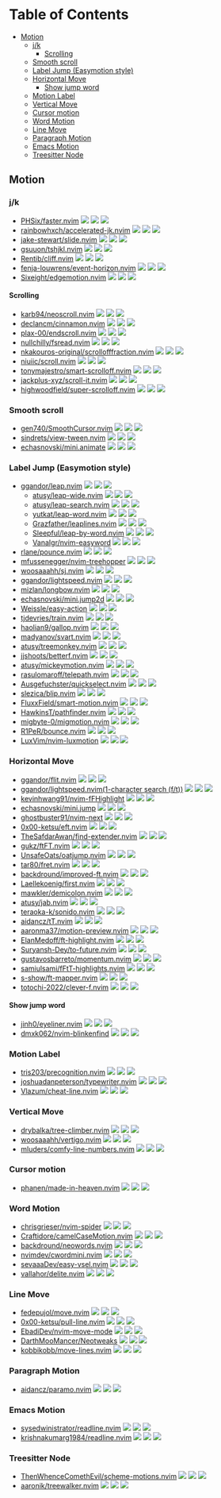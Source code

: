 # Table of Contents

<!-- toc -->

- [Motion](#motion)
  - [j/k](#jk)
    - [Scrolling](#scrolling)
  - [Smooth scroll](#smooth-scroll)
  - [Label Jump (Easymotion style)](#label-jump-easymotion-style)
  - [Horizontal Move](#horizontal-move)
    - [Show jump word](#show-jump-word)
  - [Motion Label](#motion-label)
  - [Vertical Move](#vertical-move)
  - [Cursor motion](#cursor-motion)
  - [Word Motion](#word-motion)
  - [Line Move](#line-move)
  - [Paragraph Motion](#paragraph-motion)
  - [Emacs Motion](#emacs-motion)
  - [Treesitter Node](#treesitter-node)

<!-- tocstop -->

## Motion

### j/k

- [PHSix/faster.nvim](https://github.com/PHSix/faster.nvim) ![](https://img.shields.io/github/stars/PHSix/faster.nvim) ![](https://img.shields.io/github/last-commit/PHSix/faster.nvim) ![](https://img.shields.io/github/commit-activity/y/PHSix/faster.nvim)
- [rainbowhxch/accelerated-jk.nvim](https://github.com/rainbowhxch/accelerated-jk.nvim) ![](https://img.shields.io/github/stars/rainbowhxch/accelerated-jk.nvim) ![](https://img.shields.io/github/last-commit/rainbowhxch/accelerated-jk.nvim) ![](https://img.shields.io/github/commit-activity/y/rainbowhxch/accelerated-jk.nvim)
- [jake-stewart/slide.nvim](https://github.com/jake-stewart/slide.nvim) ![](https://img.shields.io/github/stars/jake-stewart/slide.nvim) ![](https://img.shields.io/github/last-commit/jake-stewart/slide.nvim) ![](https://img.shields.io/github/commit-activity/y/jake-stewart/slide.nvim)
- [gsuuon/tshjkl.nvim](https://github.com/gsuuon/tshjkl.nvim) ![](https://img.shields.io/github/stars/gsuuon/tshjkl.nvim) ![](https://img.shields.io/github/last-commit/gsuuon/tshjkl.nvim) ![](https://img.shields.io/github/commit-activity/y/gsuuon/tshjkl.nvim)
- [Rentib/cliff.nvim](https://github.com/Rentib/cliff.nvim) ![](https://img.shields.io/github/stars/Rentib/cliff.nvim) ![](https://img.shields.io/github/last-commit/Rentib/cliff.nvim) ![](https://img.shields.io/github/commit-activity/y/Rentib/cliff.nvim)
- [fenja-louwrens/event-horizon.nvim](https://github.com/fenja-louwrens/event-horizon.nvim) ![](https://img.shields.io/github/stars/fenja-louwrens/event-horizon.nvim) ![](https://img.shields.io/github/last-commit/fenja-louwrens/event-horizon.nvim) ![](https://img.shields.io/github/commit-activity/y/fenja-louwrens/event-horizon.nvim)
- [Sixeight/edgemotion.nvim](https://github.com/Sixeight/edgemotion.nvim) ![](https://img.shields.io/github/stars/Sixeight/edgemotion.nvim) ![](https://img.shields.io/github/last-commit/Sixeight/edgemotion.nvim) ![](https://img.shields.io/github/commit-activity/y/Sixeight/edgemotion.nvim)

#### Scrolling

- [karb94/neoscroll.nvim](https://github.com/karb94/neoscroll.nvim) ![](https://img.shields.io/github/stars/karb94/neoscroll.nvim) ![](https://img.shields.io/github/last-commit/karb94/neoscroll.nvim) ![](https://img.shields.io/github/commit-activity/y/karb94/neoscroll.nvim)
- [declancm/cinnamon.nvim](https://github.com/declancm/cinnamon.nvim) ![](https://img.shields.io/github/stars/declancm/cinnamon.nvim) ![](https://img.shields.io/github/last-commit/declancm/cinnamon.nvim) ![](https://img.shields.io/github/commit-activity/y/declancm/cinnamon.nvim)
- [plax-00/endscroll.nvim](https://github.com/plax-00/endscroll.nvim) ![](https://img.shields.io/github/stars/plax-00/endscroll.nvim) ![](https://img.shields.io/github/last-commit/plax-00/endscroll.nvim) ![](https://img.shields.io/github/commit-activity/y/plax-00/endscroll.nvim)
- [nullchilly/fsread.nvim](https://github.com/nullchilly/fsread.nvim) ![](https://img.shields.io/github/stars/nullchilly/fsread.nvim) ![](https://img.shields.io/github/last-commit/nullchilly/fsread.nvim) ![](https://img.shields.io/github/commit-activity/y/nullchilly/fsread.nvim)
- [nkakouros-original/scrollofffraction.nvim](https://github.com/nkakouros-original/scrollofffraction.nvim) ![](https://img.shields.io/github/stars/nkakouros-original/scrollofffraction.nvim) ![](https://img.shields.io/github/last-commit/nkakouros-original/scrollofffraction.nvim) ![](https://img.shields.io/github/commit-activity/y/nkakouros-original/scrollofffraction.nvim)
- [niuiic/scroll.nvim](https://github.com/niuiic/scroll.nvim) ![](https://img.shields.io/github/stars/niuiic/scroll.nvim) ![](https://img.shields.io/github/last-commit/niuiic/scroll.nvim) ![](https://img.shields.io/github/commit-activity/y/niuiic/scroll.nvim)
- [tonymajestro/smart-scrolloff.nvim](https://github.com/tonymajestro/smart-scrolloff.nvim) ![](https://img.shields.io/github/stars/tonymajestro/smart-scrolloff.nvim) ![](https://img.shields.io/github/last-commit/tonymajestro/smart-scrolloff.nvim) ![](https://img.shields.io/github/commit-activity/y/tonymajestro/smart-scrolloff.nvim)
- [jackplus-xyz/scroll-it.nvim](https://github.com/jackplus-xyz/scroll-it.nvim) ![](https://img.shields.io/github/stars/jackplus-xyz/scroll-it.nvim) ![](https://img.shields.io/github/last-commit/jackplus-xyz/scroll-it.nvim) ![](https://img.shields.io/github/commit-activity/y/jackplus-xyz/scroll-it.nvim)
- [highwoodfield/super-scrolloff.nvim](https://github.com/highwoodfield/super-scrolloff.nvim) ![](https://img.shields.io/github/stars/highwoodfield/super-scrolloff.nvim) ![](https://img.shields.io/github/last-commit/highwoodfield/super-scrolloff.nvim) ![](https://img.shields.io/github/commit-activity/y/highwoodfield/super-scrolloff.nvim)

### Smooth scroll

- [gen740/SmoothCursor.nvim](https://github.com/gen740/SmoothCursor.nvim) ![](https://img.shields.io/github/stars/gen740/SmoothCursor.nvim) ![](https://img.shields.io/github/last-commit/gen740/SmoothCursor.nvim) ![](https://img.shields.io/github/commit-activity/y/gen740/SmoothCursor.nvim)
- [sindrets/view-tween.nvim](https://github.com/sindrets/view-tween.nvim) ![](https://img.shields.io/github/stars/sindrets/view-tween.nvim) ![](https://img.shields.io/github/last-commit/sindrets/view-tween.nvim) ![](https://img.shields.io/github/commit-activity/y/sindrets/view-tween.nvim)
- [echasnovski/mini.animate](https://github.com/echasnovski/mini.animate) ![](https://img.shields.io/github/stars/echasnovski/mini.animate) ![](https://img.shields.io/github/last-commit/echasnovski/mini.animate) ![](https://img.shields.io/github/commit-activity/y/echasnovski/mini.animate)

### Label Jump (Easymotion style)

- [ggandor/leap.nvim](https://github.com/ggandor/leap.nvim) ![](https://img.shields.io/github/stars/ggandor/leap.nvim) ![](https://img.shields.io/github/last-commit/ggandor/leap.nvim) ![](https://img.shields.io/github/commit-activity/y/ggandor/leap.nvim)
  - [atusy/leap-wide.nvim](https://github.com/atusy/leap-wide.nvim) ![](https://img.shields.io/github/stars/atusy/leap-wide.nvim) ![](https://img.shields.io/github/last-commit/atusy/leap-wide.nvim) ![](https://img.shields.io/github/commit-activity/y/atusy/leap-wide.nvim)
  - [atusy/leap-search.nvim](https://github.com/atusy/leap-search.nvim) ![](https://img.shields.io/github/stars/atusy/leap-search.nvim) ![](https://img.shields.io/github/last-commit/atusy/leap-search.nvim) ![](https://img.shields.io/github/commit-activity/y/atusy/leap-search.nvim)
  - [yutkat/leap-word.nvim](https://github.com/yutkat/leap-word.nvim) ![](https://img.shields.io/github/stars/yutkat/leap-word.nvim) ![](https://img.shields.io/github/last-commit/yutkat/leap-word.nvim) ![](https://img.shields.io/github/commit-activity/y/yutkat/leap-word.nvim)
  - [Grazfather/leaplines.nvim](https://github.com/Grazfather/leaplines.nvim) ![](https://img.shields.io/github/stars/Grazfather/leaplines.nvim) ![](https://img.shields.io/github/last-commit/Grazfather/leaplines.nvim) ![](https://img.shields.io/github/commit-activity/y/Grazfather/leaplines.nvim)
  - [Sleepful/leap-by-word.nvim](https://github.com/Sleepful/leap-by-word.nvim) ![](https://img.shields.io/github/stars/Sleepful/leap-by-word.nvim) ![](https://img.shields.io/github/last-commit/Sleepful/leap-by-word.nvim) ![](https://img.shields.io/github/commit-activity/y/Sleepful/leap-by-word.nvim)
  - [VanaIgr/nvim-easyword](https://github.com/VanaIgr/nvim-easyword) ![](https://img.shields.io/github/stars/VanaIgr/nvim-easyword) ![](https://img.shields.io/github/last-commit/VanaIgr/nvim-easyword) ![](https://img.shields.io/github/commit-activity/y/VanaIgr/nvim-easyword)
- [rlane/pounce.nvim](https://github.com/rlane/pounce.nvim) ![](https://img.shields.io/github/stars/rlane/pounce.nvim) ![](https://img.shields.io/github/last-commit/rlane/pounce.nvim) ![](https://img.shields.io/github/commit-activity/y/rlane/pounce.nvim)
- [mfussenegger/nvim-treehopper](https://github.com/mfussenegger/nvim-treehopper) ![](https://img.shields.io/github/stars/mfussenegger/nvim-treehopper) ![](https://img.shields.io/github/last-commit/mfussenegger/nvim-treehopper) ![](https://img.shields.io/github/commit-activity/y/mfussenegger/nvim-treehopper)
- [woosaaahh/sj.nvim](https://github.com/woosaaahh/sj.nvim) ![](https://img.shields.io/github/stars/woosaaahh/sj.nvim) ![](https://img.shields.io/github/last-commit/woosaaahh/sj.nvim) ![](https://img.shields.io/github/commit-activity/y/woosaaahh/sj.nvim)
- [ggandor/lightspeed.nvim](https://github.com/ggandor/lightspeed.nvim) ![](https://img.shields.io/github/stars/ggandor/lightspeed.nvim) ![](https://img.shields.io/github/last-commit/ggandor/lightspeed.nvim) ![](https://img.shields.io/github/commit-activity/y/ggandor/lightspeed.nvim)
- [mizlan/longbow.nvim](https://github.com/mizlan/longbow.nvim) ![](https://img.shields.io/github/stars/mizlan/longbow.nvim) ![](https://img.shields.io/github/last-commit/mizlan/longbow.nvim) ![](https://img.shields.io/github/commit-activity/y/mizlan/longbow.nvim)
- [echasnovski/mini.jump2d](https://github.com/echasnovski/mini.jump2d) ![](https://img.shields.io/github/stars/echasnovski/mini.jump2d) ![](https://img.shields.io/github/last-commit/echasnovski/mini.jump2d) ![](https://img.shields.io/github/commit-activity/y/echasnovski/mini.jump2d)
- [Weissle/easy-action](https://github.com/Weissle/easy-action) ![](https://img.shields.io/github/stars/Weissle/easy-action) ![](https://img.shields.io/github/last-commit/Weissle/easy-action) ![](https://img.shields.io/github/commit-activity/y/Weissle/easy-action)
- [tjdevries/train.nvim](https://github.com/tjdevries/train.nvim) ![](https://img.shields.io/github/stars/tjdevries/train.nvim) ![](https://img.shields.io/github/last-commit/tjdevries/train.nvim) ![](https://img.shields.io/github/commit-activity/y/tjdevries/train.nvim)
- [haolian9/gallop.nvim](https://github.com/haolian9/gallop.nvim) ![](https://img.shields.io/github/stars/haolian9/gallop.nvim) ![](https://img.shields.io/github/last-commit/haolian9/gallop.nvim) ![](https://img.shields.io/github/commit-activity/y/haolian9/gallop.nvim)
- [madyanov/svart.nvim](https://github.com/madyanov/svart.nvim) ![](https://img.shields.io/github/stars/madyanov/svart.nvim) ![](https://img.shields.io/github/last-commit/madyanov/svart.nvim) ![](https://img.shields.io/github/commit-activity/y/madyanov/svart.nvim)
- [atusy/treemonkey.nvim](https://github.com/atusy/treemonkey.nvim) ![](https://img.shields.io/github/stars/atusy/treemonkey.nvim) ![](https://img.shields.io/github/last-commit/atusy/treemonkey.nvim) ![](https://img.shields.io/github/commit-activity/y/atusy/treemonkey.nvim)
- [jjshoots/betterf.nvim](https://github.com/jjshoots/betterf.nvim) ![](https://img.shields.io/github/stars/jjshoots/betterf.nvim) ![](https://img.shields.io/github/last-commit/jjshoots/betterf.nvim) ![](https://img.shields.io/github/commit-activity/y/jjshoots/betterf.nvim)
- [atusy/mickeymotion.nvim](https://github.com/atusy/mickeymotion.nvim) ![](https://img.shields.io/github/stars/atusy/mickeymotion.nvim) ![](https://img.shields.io/github/last-commit/atusy/mickeymotion.nvim) ![](https://img.shields.io/github/commit-activity/y/atusy/mickeymotion.nvim)
- [rasulomaroff/telepath.nvim](https://github.com/rasulomaroff/telepath.nvim) ![](https://img.shields.io/github/stars/rasulomaroff/telepath.nvim) ![](https://img.shields.io/github/last-commit/rasulomaroff/telepath.nvim) ![](https://img.shields.io/github/commit-activity/y/rasulomaroff/telepath.nvim)
- [Ausgefuchster/quickselect.nvim](https://github.com/Ausgefuchster/quickselect.nvim) ![](https://img.shields.io/github/stars/Ausgefuchster/quickselect.nvim) ![](https://img.shields.io/github/last-commit/Ausgefuchster/quickselect.nvim) ![](https://img.shields.io/github/commit-activity/y/Ausgefuchster/quickselect.nvim)
- [slezica/blip.nvim](https://github.com/slezica/blip.nvim) ![](https://img.shields.io/github/stars/slezica/blip.nvim) ![](https://img.shields.io/github/last-commit/slezica/blip.nvim) ![](https://img.shields.io/github/commit-activity/y/slezica/blip.nvim)
- [FluxxField/smart-motion.nvim](https://github.com/FluxxField/smart-motion.nvim) ![](https://img.shields.io/github/stars/FluxxField/smart-motion.nvim) ![](https://img.shields.io/github/last-commit/FluxxField/smart-motion.nvim) ![](https://img.shields.io/github/commit-activity/y/FluxxField/smart-motion.nvim)
- [HawkinsT/pathfinder.nvim](https://github.com/HawkinsT/pathfinder.nvim) ![](https://img.shields.io/github/stars/HawkinsT/pathfinder.nvim) ![](https://img.shields.io/github/last-commit/HawkinsT/pathfinder.nvim) ![](https://img.shields.io/github/commit-activity/y/HawkinsT/pathfinder.nvim)
- [migbyte-0/migmotion.nvim](https://github.com/migbyte-0/migmotion.nvim) ![](https://img.shields.io/github/stars/migbyte-0/migmotion.nvim) ![](https://img.shields.io/github/last-commit/migbyte-0/migmotion.nvim) ![](https://img.shields.io/github/commit-activity/y/migbyte-0/migmotion.nvim)
- [R1PeR/bounce.nvim](https://github.com/R1PeR/bounce.nvim) ![](https://img.shields.io/github/stars/R1PeR/bounce.nvim) ![](https://img.shields.io/github/last-commit/R1PeR/bounce.nvim) ![](https://img.shields.io/github/commit-activity/y/R1PeR/bounce.nvim)
- [LuxVim/nvim-luxmotion](https://github.com/LuxVim/nvim-luxmotion) ![](https://img.shields.io/github/stars/LuxVim/nvim-luxmotion) ![](https://img.shields.io/github/last-commit/LuxVim/nvim-luxmotion) ![](https://img.shields.io/github/commit-activity/y/LuxVim/nvim-luxmotion)

### Horizontal Move

- [ggandor/flit.nvim](https://github.com/ggandor/flit.nvim) ![](https://img.shields.io/github/stars/ggandor/flit.nvim) ![](https://img.shields.io/github/last-commit/ggandor/flit.nvim) ![](https://img.shields.io/github/commit-activity/y/ggandor/flit.nvim)
- [ggandor/lightspeed.nvim(1-character search (f/t))](https://github.com/ggandor/lightspeed.nvim) ![](https://img.shields.io/github/stars/ggandor/lightspeed.nvim) ![](https://img.shields.io/github/last-commit/ggandor/lightspeed.nvim) ![](https://img.shields.io/github/commit-activity/y/ggandor/lightspeed.nvim)
- [kevinhwang91/nvim-fFHighlight](https://github.com/kevinhwang91/nvim-fFHighlight) ![](https://img.shields.io/github/stars/kevinhwang91/nvim-fFHighlight) ![](https://img.shields.io/github/last-commit/kevinhwang91/nvim-fFHighlight) ![](https://img.shields.io/github/commit-activity/y/kevinhwang91/nvim-fFHighlight)
- [echasnovski/mini.jump](https://github.com/echasnovski/mini.jump) ![](https://img.shields.io/github/stars/echasnovski/mini.jump) ![](https://img.shields.io/github/last-commit/echasnovski/mini.jump) ![](https://img.shields.io/github/commit-activity/y/echasnovski/mini.jump)
- [ghostbuster91/nvim-next](https://github.com/ghostbuster91/nvim-next) ![](https://img.shields.io/github/stars/ghostbuster91/nvim-next) ![](https://img.shields.io/github/last-commit/ghostbuster91/nvim-next) ![](https://img.shields.io/github/commit-activity/y/ghostbuster91/nvim-next)
- [0x00-ketsu/eft.nvim](https://github.com/0x00-ketsu/eft.nvim) ![](https://img.shields.io/github/stars/0x00-ketsu/eft.nvim) ![](https://img.shields.io/github/last-commit/0x00-ketsu/eft.nvim) ![](https://img.shields.io/github/commit-activity/y/0x00-ketsu/eft.nvim)
- [TheSafdarAwan/find-extender.nvim](https://github.com/TheSafdarAwan/find-extender.nvim) ![](https://img.shields.io/github/stars/TheSafdarAwan/find-extender.nvim) ![](https://img.shields.io/github/last-commit/TheSafdarAwan/find-extender.nvim) ![](https://img.shields.io/github/commit-activity/y/TheSafdarAwan/find-extender.nvim)
- [gukz/ftFT.nvim](https://github.com/gukz/ftFT.nvim) ![](https://img.shields.io/github/stars/gukz/ftFT.nvim) ![](https://img.shields.io/github/last-commit/gukz/ftFT.nvim) ![](https://img.shields.io/github/commit-activity/y/gukz/ftFT.nvim)
- [UnsafeOats/oatjump.nvim](https://github.com/UnsafeOats/oatjump.nvim) ![](https://img.shields.io/github/stars/UnsafeOats/oatjump.nvim) ![](https://img.shields.io/github/last-commit/UnsafeOats/oatjump.nvim) ![](https://img.shields.io/github/commit-activity/y/UnsafeOats/oatjump.nvim)
- [tar80/fret.nvim](https://github.com/tar80/fret.nvim) ![](https://img.shields.io/github/stars/tar80/fret.nvim) ![](https://img.shields.io/github/last-commit/tar80/fret.nvim) ![](https://img.shields.io/github/commit-activity/y/tar80/fret.nvim)
- [backdround/improved-ft.nvim](https://github.com/backdround/improved-ft.nvim) ![](https://img.shields.io/github/stars/backdround/improved-ft.nvim) ![](https://img.shields.io/github/last-commit/backdround/improved-ft.nvim) ![](https://img.shields.io/github/commit-activity/y/backdround/improved-ft.nvim)
- [Laellekoenig/first.nvim](https://github.com/Laellekoenig/first.nvim) ![](https://img.shields.io/github/stars/Laellekoenig/first.nvim) ![](https://img.shields.io/github/last-commit/Laellekoenig/first.nvim) ![](https://img.shields.io/github/commit-activity/y/Laellekoenig/first.nvim)
- [mawkler/demicolon.nvim](https://github.com/mawkler/demicolon.nvim) ![](https://img.shields.io/github/stars/mawkler/demicolon.nvim) ![](https://img.shields.io/github/last-commit/mawkler/demicolon.nvim) ![](https://img.shields.io/github/commit-activity/y/mawkler/demicolon.nvim)
- [atusy/jab.nvim](https://github.com/atusy/jab.nvim) ![](https://img.shields.io/github/stars/atusy/jab.nvim) ![](https://img.shields.io/github/last-commit/atusy/jab.nvim) ![](https://img.shields.io/github/commit-activity/y/atusy/jab.nvim)
- [teraoka-k/sonido.nvim](https://github.com/teraoka-k/sonido.nvim) ![](https://img.shields.io/github/stars/teraoka-k/sonido.nvim) ![](https://img.shields.io/github/last-commit/teraoka-k/sonido.nvim) ![](https://img.shields.io/github/commit-activity/y/teraoka-k/sonido.nvim)
- [aidancz/tT.nvim](https://github.com/aidancz/tT.nvim) ![](https://img.shields.io/github/stars/aidancz/tT.nvim) ![](https://img.shields.io/github/last-commit/aidancz/tT.nvim) ![](https://img.shields.io/github/commit-activity/y/aidancz/tT.nvim)
- [aaronma37/motion-preview.nvim](https://github.com/aaronma37/motion-preview.nvim) ![](https://img.shields.io/github/stars/aaronma37/motion-preview.nvim) ![](https://img.shields.io/github/last-commit/aaronma37/motion-preview.nvim) ![](https://img.shields.io/github/commit-activity/y/aaronma37/motion-preview.nvim)
- [ElanMedoff/ft-highlight.nvim](https://github.com/ElanMedoff/ft-highlight.nvim) ![](https://img.shields.io/github/stars/ElanMedoff/ft-highlight.nvim) ![](https://img.shields.io/github/last-commit/ElanMedoff/ft-highlight.nvim) ![](https://img.shields.io/github/commit-activity/y/ElanMedoff/ft-highlight.nvim)
- [Suryansh-Dey/to-future.nvim](https://github.com/Suryansh-Dey/to-future.nvim) ![](https://img.shields.io/github/stars/Suryansh-Dey/to-future.nvim) ![](https://img.shields.io/github/last-commit/Suryansh-Dey/to-future.nvim) ![](https://img.shields.io/github/commit-activity/y/Suryansh-Dey/to-future.nvim)
- [gustavosbarreto/momentum.nvim](https://github.com/gustavosbarreto/momentum.nvim) ![](https://img.shields.io/github/stars/gustavosbarreto/momentum.nvim) ![](https://img.shields.io/github/last-commit/gustavosbarreto/momentum.nvim) ![](https://img.shields.io/github/commit-activity/y/gustavosbarreto/momentum.nvim)
- [samiulsami/fFtT-highlights.nvim](https://github.com/samiulsami/fFtT-highlights.nvim) ![](https://img.shields.io/github/stars/samiulsami/fFtT-highlights.nvim) ![](https://img.shields.io/github/last-commit/samiulsami/fFtT-highlights.nvim) ![](https://img.shields.io/github/commit-activity/y/samiulsami/fFtT-highlights.nvim)
- [s-show/ft-mapper.nvim](https://github.com/s-show/ft-mapper.nvim) ![](https://img.shields.io/github/stars/s-show/ft-mapper.nvim) ![](https://img.shields.io/github/last-commit/s-show/ft-mapper.nvim) ![](https://img.shields.io/github/commit-activity/y/s-show/ft-mapper.nvim)
- [totochi-2022/clever-f.nvim](https://github.com/totochi-2022/clever-f.nvim) ![](https://img.shields.io/github/stars/totochi-2022/clever-f.nvim) ![](https://img.shields.io/github/last-commit/totochi-2022/clever-f.nvim) ![](https://img.shields.io/github/commit-activity/y/totochi-2022/clever-f.nvim)

#### Show jump word

- [jinh0/eyeliner.nvim](https://github.com/jinh0/eyeliner.nvim) ![](https://img.shields.io/github/stars/jinh0/eyeliner.nvim) ![](https://img.shields.io/github/last-commit/jinh0/eyeliner.nvim) ![](https://img.shields.io/github/commit-activity/y/jinh0/eyeliner.nvim)
- [dmxk062/nvim-blinkenfind](https://github.com/dmxk062/nvim-blinkenfind) ![](https://img.shields.io/github/stars/dmxk062/nvim-blinkenfind) ![](https://img.shields.io/github/last-commit/dmxk062/nvim-blinkenfind) ![](https://img.shields.io/github/commit-activity/y/dmxk062/nvim-blinkenfind)

### Motion Label

- [tris203/precognition.nvim](https://github.com/tris203/precognition.nvim) ![](https://img.shields.io/github/stars/tris203/precognition.nvim) ![](https://img.shields.io/github/last-commit/tris203/precognition.nvim) ![](https://img.shields.io/github/commit-activity/y/tris203/precognition.nvim)
- [joshuadanpeterson/typewriter.nvim](https://github.com/joshuadanpeterson/typewriter.nvim) ![](https://img.shields.io/github/stars/joshuadanpeterson/typewriter.nvim) ![](https://img.shields.io/github/last-commit/joshuadanpeterson/typewriter.nvim) ![](https://img.shields.io/github/commit-activity/y/joshuadanpeterson/typewriter.nvim)
- [Vlazum/cheat-line.nvim](https://github.com/Vlazum/cheat-line.nvim) ![](https://img.shields.io/github/stars/Vlazum/cheat-line.nvim) ![](https://img.shields.io/github/last-commit/Vlazum/cheat-line.nvim) ![](https://img.shields.io/github/commit-activity/y/Vlazum/cheat-line.nvim)

### Vertical Move

- [drybalka/tree-climber.nvim](https://github.com/drybalka/tree-climber.nvim) ![](https://img.shields.io/github/stars/drybalka/tree-climber.nvim) ![](https://img.shields.io/github/last-commit/drybalka/tree-climber.nvim) ![](https://img.shields.io/github/commit-activity/y/drybalka/tree-climber.nvim)
- [woosaaahh/vertigo.nvim](https://github.com/woosaaahh/vertigo.nvim) ![](https://img.shields.io/github/stars/woosaaahh/vertigo.nvim) ![](https://img.shields.io/github/last-commit/woosaaahh/vertigo.nvim) ![](https://img.shields.io/github/commit-activity/y/woosaaahh/vertigo.nvim)
- [mluders/comfy-line-numbers.nvim](https://github.com/mluders/comfy-line-numbers.nvim) ![](https://img.shields.io/github/stars/mluders/comfy-line-numbers.nvim) ![](https://img.shields.io/github/last-commit/mluders/comfy-line-numbers.nvim) ![](https://img.shields.io/github/commit-activity/y/mluders/comfy-line-numbers.nvim)

### Cursor motion

- [phanen/made-in-heaven.nvim](https://github.com/phanen/made-in-heaven.nvim) ![](https://img.shields.io/github/stars/phanen/made-in-heaven.nvim) ![](https://img.shields.io/github/last-commit/phanen/made-in-heaven.nvim) ![](https://img.shields.io/github/commit-activity/y/phanen/made-in-heaven.nvim)

### Word Motion

- [chrisgrieser/nvim-spider](https://github.com/chrisgrieser/nvim-spider) ![](https://img.shields.io/github/stars/chrisgrieser/nvim-spider) ![](https://img.shields.io/github/last-commit/chrisgrieser/nvim-spider) ![](https://img.shields.io/github/commit-activity/y/chrisgrieser/nvim-spider)
- [Craftidore/camelCaseMotion.nvim](https://github.com/Craftidore/camelCaseMotion.nvim) ![](https://img.shields.io/github/stars/Craftidore/camelCaseMotion.nvim) ![](https://img.shields.io/github/last-commit/Craftidore/camelCaseMotion.nvim) ![](https://img.shields.io/github/commit-activity/y/Craftidore/camelCaseMotion.nvim)
- [backdround/neowords.nvim](https://github.com/backdround/neowords.nvim) ![](https://img.shields.io/github/stars/backdround/neowords.nvim) ![](https://img.shields.io/github/last-commit/backdround/neowords.nvim) ![](https://img.shields.io/github/commit-activity/y/backdround/neowords.nvim)
- [nvimdev/cwordmini.nvim](https://github.com/nvimdev/cwordmini.nvim) ![](https://img.shields.io/github/stars/nvimdev/cwordmini.nvim) ![](https://img.shields.io/github/last-commit/nvimdev/cwordmini.nvim) ![](https://img.shields.io/github/commit-activity/y/nvimdev/cwordmini.nvim)
- [sevaaaDev/easy-vsel.nvim](https://github.com/sevaaaDev/easy-vsel.nvim) ![](https://img.shields.io/github/stars/sevaaaDev/easy-vsel.nvim) ![](https://img.shields.io/github/last-commit/sevaaaDev/easy-vsel.nvim) ![](https://img.shields.io/github/commit-activity/y/sevaaaDev/easy-vsel.nvim)
- [vallahor/delite.nvim](https://github.com/vallahor/delite.nvim) ![](https://img.shields.io/github/stars/vallahor/delite.nvim) ![](https://img.shields.io/github/last-commit/vallahor/delite.nvim) ![](https://img.shields.io/github/commit-activity/y/vallahor/delite.nvim)

### Line Move

- [fedepujol/move.nvim](https://github.com/fedepujol/move.nvim) ![](https://img.shields.io/github/stars/fedepujol/move.nvim) ![](https://img.shields.io/github/last-commit/fedepujol/move.nvim) ![](https://img.shields.io/github/commit-activity/y/fedepujol/move.nvim)
- [0x00-ketsu/pull-line.nvim](https://github.com/0x00-ketsu/pull-line.nvim) ![](https://img.shields.io/github/stars/0x00-ketsu/pull-line.nvim) ![](https://img.shields.io/github/last-commit/0x00-ketsu/pull-line.nvim) ![](https://img.shields.io/github/commit-activity/y/0x00-ketsu/pull-line.nvim)
- [EbadiDev/nvim-move-mode](https://github.com/EbadiDev/nvim-move-mode) ![](https://img.shields.io/github/stars/EbadiDev/nvim-move-mode) ![](https://img.shields.io/github/last-commit/EbadiDev/nvim-move-mode) ![](https://img.shields.io/github/commit-activity/y/EbadiDev/nvim-move-mode)
- [DarthMooMancer/Neotweaks](https://github.com/DarthMooMancer/Neotweaks) ![](https://img.shields.io/github/stars/DarthMooMancer/Neotweaks) ![](https://img.shields.io/github/last-commit/DarthMooMancer/Neotweaks) ![](https://img.shields.io/github/commit-activity/y/DarthMooMancer/Neotweaks)
- [kobbikobb/move-lines.nvim](https://github.com/kobbikobb/move-lines.nvim) ![](https://img.shields.io/github/stars/kobbikobb/move-lines.nvim) ![](https://img.shields.io/github/last-commit/kobbikobb/move-lines.nvim) ![](https://img.shields.io/github/commit-activity/y/kobbikobb/move-lines.nvim)

### Paragraph Motion

- [aidancz/paramo.nvim](https://github.com/aidancz/paramo.nvim) ![](https://img.shields.io/github/stars/aidancz/paramo.nvim) ![](https://img.shields.io/github/last-commit/aidancz/paramo.nvim) ![](https://img.shields.io/github/commit-activity/y/aidancz/paramo.nvim)

### Emacs Motion

- [sysedwinistrator/readline.nvim](https://github.com/sysedwinistrator/readline.nvim) ![](https://img.shields.io/github/stars/sysedwinistrator/readline.nvim) ![](https://img.shields.io/github/last-commit/sysedwinistrator/readline.nvim) ![](https://img.shields.io/github/commit-activity/y/sysedwinistrator/readline.nvim)
- [krishnakumarg1984/readline.nvim](https://github.com/krishnakumarg1984/readline.nvim) ![](https://img.shields.io/github/stars/krishnakumarg1984/readline.nvim) ![](https://img.shields.io/github/last-commit/krishnakumarg1984/readline.nvim) ![](https://img.shields.io/github/commit-activity/y/krishnakumarg1984/readline.nvim)

### Treesitter Node

- [ThenWhenceComethEvil/scheme-motions.nvim](https://github.com/ThenWhenceComethEvil/scheme-motions.nvim) ![](https://img.shields.io/github/stars/ThenWhenceComethEvil/scheme-motions.nvim) ![](https://img.shields.io/github/last-commit/ThenWhenceComethEvil/scheme-motions.nvim) ![](https://img.shields.io/github/commit-activity/y/ThenWhenceComethEvil/scheme-motions.nvim)
- [aaronik/treewalker.nvim](https://github.com/aaronik/treewalker.nvim) ![](https://img.shields.io/github/stars/aaronik/treewalker.nvim) ![](https://img.shields.io/github/last-commit/aaronik/treewalker.nvim) ![](https://img.shields.io/github/commit-activity/y/aaronik/treewalker.nvim)
